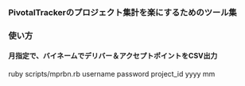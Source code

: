 <h3>PivotalTrackerのプロジェクト集計を楽にするためのツール集</h3>

<h3>使い方</h3>
<h4>月指定で、バイネームでデリバー＆アクセプトポイントをCSV出力</h4>
ruby scripts/mprbn.rb username password project_id yyyy mm
